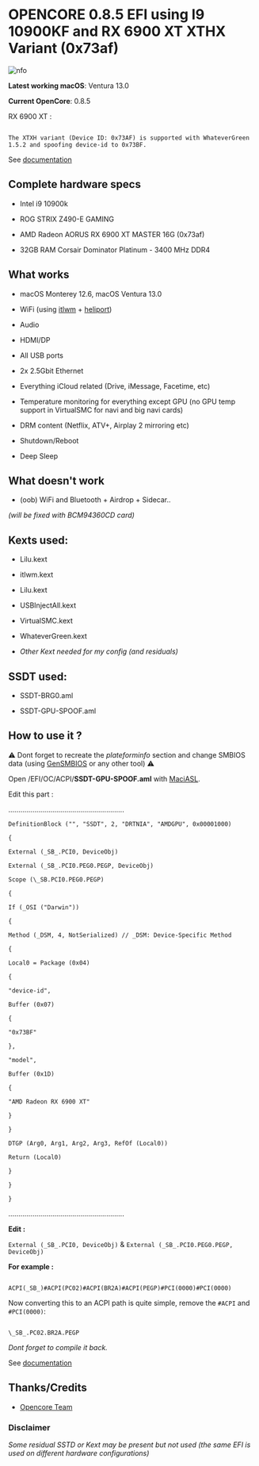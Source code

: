 
  
 

# OPENCORE 0.8.5 EFI using I9 10900KF and RX 6900 XT XTHX Variant (0x73af)

  

![nfo](https://cdn.discordapp.com/attachments/489413377676804147/1089880320540672120/I9.png)

  

**Latest working macOS**: Ventura 13.0

  

**Current OpenCore**: 0.8.5

  

RX 6900 XT :

```

The XTXH variant (Device ID: 0x73AF) is supported with WhateverGreen 1.5.2 and spoofing device-id to 0x73BF.

```

See [documentation](https://dortania.github.io/GPU-Buyers-Guide/modern-gpus/amd-gpu.html#navi-21-series)

  
  

## Complete hardware specs

  

- Intel i9 10900k

- ROG STRIX Z490-E GAMING

- AMD Radeon AORUS RX 6900 XT MASTER 16G (0x73af)

- 32GB RAM Corsair Dominator Platinum - 3400 MHz DDR4

  

## What works

  

- macOS Monterey 12.6, macOS Ventura 13.0

- WiFi (using [itlwm](https://github.com/OpenIntelWireless/itlwm) + [heliport](https://github.com/OpenIntelWireless/HeliPort))

- Audio

- HDMI/DP

- All USB ports

- 2x 2.5Gbit Ethernet

- Everything iCloud related (Drive, iMessage, Facetime, etc)

- Temperature monitoring for everything except GPU (no GPU temp support in VirtualSMC for navi and big navi cards)

- DRM content (Netflix, ATV+, Airplay 2 mirroring etc)

- Shutdown/Reboot

- Deep Sleep

  

## What doesn't work

  

- (oob) WiFi and Bluetooth + Airdrop + Sidecar..

*(will be fixed with BCM94360CD card)*

  

## Kexts used:

  

- Lilu.kext

- itlwm.kext

- Lilu.kext

- USBInjectAll.kext

- VirtualSMC.kext

- WhateverGreen.kext

-  *Other Kext needed for my config (and residuals)*

  

## SSDT used:

  

- SSDT-BRG0.aml

- SSDT-GPU-SPOOF.aml

  

## How to use it ?

  

⚠️ Dont forget to recreate the _plateforminfo_ section and change SMBIOS data (using [GenSMBIOS](https://github.com/corpnewt/GenSMBIOS) or any other tool) ⚠️

  

Open /EFI/OC/ACPI/**SSDT-GPU-SPOOF.aml** with [MaciASL](https://github.com/acidanthera/MaciASL).

  

Edit this part :

  
  

..........................................................

    DefinitionBlock ("", "SSDT", 2, "DRTNIA", "AMDGPU", 0x00001000)
    
    {
    
    External (_SB_.PCI0, DeviceObj)
    
    External (_SB_.PCI0.PEG0.PEGP, DeviceObj)
    
    Scope (\_SB.PCI0.PEG0.PEGP)
    
    {
    
    If (_OSI ("Darwin"))
    
    {
    
    Method (_DSM, 4, NotSerialized) // _DSM: Device-Specific Method
    
    {
    
    Local0 = Package (0x04)
    
    {
    
    "device-id",
    
    Buffer (0x07)
    
    {
    
    "0x73BF"
    
    },
    
    "model",
    
    Buffer (0x1D)
    
    {
    
    "AMD Radeon RX 6900 XT"
    
    }
    
    }
    
    DTGP (Arg0, Arg1, Arg2, Arg3, RefOf (Local0))
    
    Return (Local0)
    
    }
    
    }
    
    }

..........................................................

  

**Edit :**

`External (_SB_.PCI0, DeviceObj)` & `External (_SB_.PCI0.PEG0.PEGP, DeviceObj)`

  

**For example :**

```

ACPI(_SB_)#ACPI(PC02)#ACPI(BR2A)#ACPI(PEGP)#PCI(0000)#PCI(0000)

```

  

Now converting this to an ACPI path is quite simple, remove the `#ACPI` and `#PCI(0000)`:

  

```

\_SB_.PC02.BR2A.PEGP

```

  

*Dont forget to compile it back.*

  
  

See [documentation](https://dortania.github.io/Getting-Started-With-ACPI/Universal/spoof.html)

## Thanks/Credits

  

- [Opencore Team](https://dortania.github.io/getting-started/)

### Disclaimer 
*Some residual SSTD or Kext may be present but not used (the same EFI is used on different hardware configurations)*
